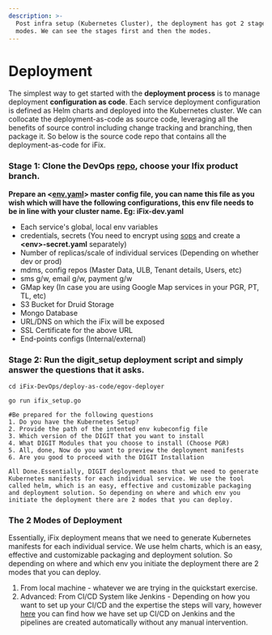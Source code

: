 ```yaml
---
description: >-
  Post infra setup (Kubernetes Cluster), the deployment has got 2 stages and 2
  modes. We can see the stages first and then the modes.
---
```


# Deployment

The simplest way to get started with the **deployment process** is to manage deployment **configuration as code**. Each service deployment configuration is defined as Helm charts and deployed into the Kubernetes cluster. We can collocate the deployment-as-code as source code, leveraging all the benefits of source control including change tracking and branching, then package it. So below is the source code repo that contains all the deployment-as-code for iFix.

### **Stage 1:  Clone the DevOps** [**repo**](https://github.com/egovernments/iFix-DevOps/tree/ifix)**,  choose your Ifix product branch.** 

**Prepare an &lt;**[**env.yaml**](https://github.com/egovernments/iFix-DevOps/blob/ifix/deploy-as-code/helm/environments/ifix-dev.yaml)**&gt; master config file, you can name this file as you wish which will have the following configurations, this env file needs to be in line with your cluster name. Eg: iFix-dev.yaml**

* Each service's global, local env variables
* credentials, secrets \(You need to encrypt using [sops](https://github.com/mozilla/sops#updatekeys-command) and create a **&lt;env&gt;-secret.yaml** separately\)
* Number of replicas/scale of individual services \(Depending on whether dev or prod\)
* mdms, config repos \(Master Data, ULB, Tenant details, Users, etc\)
* sms g/w, email g/w, payment g/w
* GMap key \(In case you are using Google Map services in your PGR, PT, TL, etc\)
* S3 Bucket for Druid Storage
* Mongo Database
* URL/DNS on which the iFix will be exposed
* SSL Certificate for the above URL
* End-points configs \(Internal/external\)

### **Stage 2: Run the digit\_setup deployment script and simply answer the questions that it asks.**

```text
cd iFix-DevOps/deploy-as-code/egov-deployer

go run ifix_setup.go

#Be prepared for the following questions
1. Do you have the Kubernetes Setup?
2. Provide the path of the intented env kubeconfig file
3. Which version of the DIGIT that you want to install
4. What DIGIT Modules that you choose to install (Choose PGR)
5. All, done, Now do you want to preview the deployment manifests 
6. Are you good to proceed with the DIGIT Installation

All Done.Essentially, DIGIT deployment means that we need to generate Kubernetes manifests for each individual service. We use the tool called helm, which is an easy, effective and customizable packaging and deployment solution. So depending on where and which env you initiate the deployment there are 2 modes that you can deploy.
```



### The 2 Modes of Deployment

Essentially, iFix deployment means that we need to generate Kubernetes manifests for each individual service. We use helm charts, which is an easy, effective and customizable packaging and deployment solution. So depending on where and which env you initiate the deployment there are 2 modes that you can deploy.

1. From local machine - whatever we are trying in the quickstart exercise. 
2. Advanced: From CI/CD System like Jenkins - Depending on how you want to set up your CI/CD and the expertise the steps will vary, however [here]() you can find how we have set up CI/CD on Jenkins and the pipelines are created automatically without any manual intervention.



